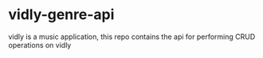 # vidly-genre-api
vidly is a music application, this repo contains the api for performing CRUD operations on vidly
